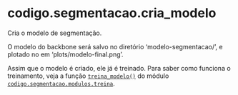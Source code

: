 <a id="module-codigo.segmentacao.cria_modelo"></a>

<a id="codigo-segmentacao-cria-modelo"></a>

# codigo.segmentacao.cria_modelo

Cria o modelo de segmentação.

O modelo do backbone será salvo no diretório ‘modelo-segmentacao/’, e plotado no
em ‘plots/modelo-final.png’.

Assim que o modelo é criado, ele já é treinado. Para saber como funciona o
treinamento, veja a função [`treina_modelo()`](codigo.segmentacao.modulos.treina.md#codigo.segmentacao.modulos.treina.treina_modelo) do
módulo [`codigo.segmentacao.modulos.treina`](codigo.segmentacao.modulos.treina.md#module-codigo.segmentacao.modulos.treina).
